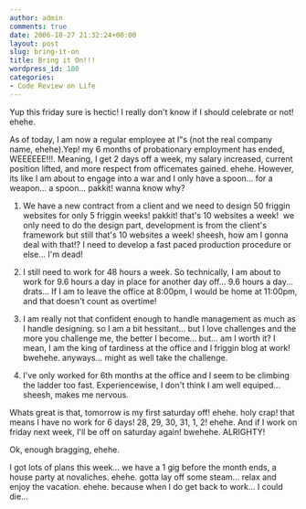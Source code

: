 ```yaml
---
author: admin
comments: true
date: 2006-10-27 21:32:24+00:00
layout: post
slug: bring-it-on
title: Bring it On!!!
wordpress_id: 180
categories:
- Code Review on Life
---
```


Yup this friday sure is hectic! I really don't know if I should celebrate or not! ehehe.

As of today, I am now a regular employee at I"s (not the real company name, ehehe).Yep! my 6 months of probationary employment has ended, WEEEEEE!!!. Meaning, I get 2 days off a week, my salary increased, current position lifted, and more respect from officemates gained. ehehe. However, its like I am about to engage into a war and I only have a spoon... for a weapon... a spoon... pakkit! wanna know why?

1. We have a new contract from a client and we need to design 50 friggin websites for only 5 friggin weeks! pakkit! that's 10 websites a week!  we only need to do the design part, development is from the client's framework but still that's 10 websites a week! sheesh, how am I gonna deal with that!? I need to develop a fast paced production procedure or else... I'm dead!

2. I still need to work for 48 hours a week. So technically, I am about to work for 9.6 hours a day in place for another day off... 9.6 hours a day... drats... If I am to leave the office at 8:00pm, I would be home at 11:00pm, and that doesn't count as overtime!

3. I am really not that confident enough to handle management as much as I handle designing. so I am a bit hessitant... but I love challenges and the more you challenge me, the better I become... but... am I worth it? I mean, I am the king of tardiness at the office and I friggin blog at work! bwehehe. anyways... might as well take the challenge.

4. I've only worked for 6th months at the office and I seem to be climbing the ladder too fast. Experiencewise, I don't think I am well equiped... sheesh, makes me nervous.

Whats great is that, tomorrow is my first saturday off! ehehe. holy crap! that means I have no work for 6 days! 28, 29, 30, 31, 1, 2! ehehe. And if I work on friday next week, I'll be off on saturday again! bwehehe. ALRIGHTY!

Ok, enough bragging, ehehe.

I got lots of plans this week... we have a 1 gig before the month ends, a house party at novaliches. ehehe. gotta lay off some steam... relax and enjoy the vacation. ehehe. because when I do get back to work... I could die...
